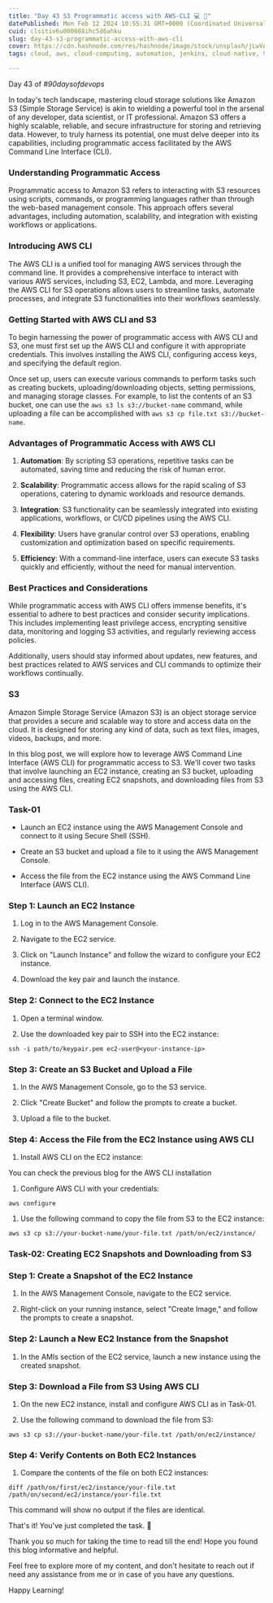 ```yaml
---
title: "Day 43 S3 Programmatic access with AWS-CLI 💻 📁"
datePublished: Mon Feb 12 2024 10:55:31 GMT+0000 (Coordinated Universal Time)
cuid: clsitiv6u000608ihc5d6ahku
slug: day-43-s3-programmatic-access-with-aws-cli
cover: https://cdn.hashnode.com/res/hashnode/image/stock/unsplash/jLwVAUtLOAQ/upload/1cbf81ba061464d846fe5931577d7b53.jpeg
tags: cloud, aws, cloud-computing, automation, jenkins, cloud-native, 90daysofdevops, 90daysofdevops-chanllenge, 90daysofdevops-devops-projectdevelopment-nonitbackground-github-docker-cloudplatforms-ec2-aws-elasticbeanstalk-lambdafunctions-devopspipelines-terraform-jenkins-docker-devsecops-scm-git-gitlab-bitbucket-buildtools-griddle-maven-ant-msbuild-monitoringtools-prometheus-grafana-ansible-ai-chatgpt-valueaddition-realworldproblems, 90daysofdevopschallenge, batch-5

---
```


Day 43 of *#90daysofdevops*

In today's tech landscape, mastering cloud storage solutions like Amazon S3 (Simple Storage Service) is akin to wielding a powerful tool in the arsenal of any developer, data scientist, or IT professional. Amazon S3 offers a highly scalable, reliable, and secure infrastructure for storing and retrieving data. However, to truly harness its potential, one must delve deeper into its capabilities, including programmatic access facilitated by the AWS Command Line Interface (CLI).

### **Understanding Programmatic Access**

Programmatic access to Amazon S3 refers to interacting with S3 resources using scripts, commands, or programming languages rather than through the web-based management console. This approach offers several advantages, including automation, scalability, and integration with existing workflows or applications.

### **Introducing AWS CLI**

The AWS CLI is a unified tool for managing AWS services through the command line. It provides a comprehensive interface to interact with various AWS services, including S3, EC2, Lambda, and more. Leveraging the AWS CLI for S3 operations allows users to streamline tasks, automate processes, and integrate S3 functionalities into their workflows seamlessly.

### **Getting Started with AWS CLI and S3**

To begin harnessing the power of programmatic access with AWS CLI and S3, one must first set up the AWS CLI and configure it with appropriate credentials. This involves installing the AWS CLI, configuring access keys, and specifying the default region.

Once set up, users can execute various commands to perform tasks such as creating buckets, uploading/downloading objects, setting permissions, and managing storage classes. For example, to list the contents of an S3 bucket, one can use the `aws s3 ls s3://bucket-name` command, while uploading a file can be accomplished with `aws s3 cp file.txt s3://bucket-name`.

### **Advantages of Programmatic Access with AWS CLI**

1. **Automation**: By scripting S3 operations, repetitive tasks can be automated, saving time and reducing the risk of human error.
    
2. **Scalability**: Programmatic access allows for the rapid scaling of S3 operations, catering to dynamic workloads and resource demands.
    
3. **Integration**: S3 functionality can be seamlessly integrated into existing applications, workflows, or CI/CD pipelines using the AWS CLI.
    
4. **Flexibility**: Users have granular control over S3 operations, enabling customization and optimization based on specific requirements.
    
5. **Efficiency**: With a command-line interface, users can execute S3 tasks quickly and efficiently, without the need for manual intervention.
    

### **Best Practices and Considerations**

While programmatic access with AWS CLI offers immense benefits, it's essential to adhere to best practices and consider security implications. This includes implementing least privilege access, encrypting sensitive data, monitoring and logging S3 activities, and regularly reviewing access policies.

Additionally, users should stay informed about updates, new features, and best practices related to AWS services and CLI commands to optimize their workflows continually.

### S3

Amazon Simple Storage Service (Amazon S3) is an object storage service that provides a secure and scalable way to store and access data on the cloud. It is designed for storing any kind of data, such as text files, images, videos, backups, and more.

In this blog post, we will explore how to leverage AWS Command Line Interface (AWS CLI) for programmatic access to S3. We'll cover two tasks that involve launching an EC2 instance, creating an S3 bucket, uploading and accessing files, creating EC2 snapshots, and downloading files from S3 using the AWS CLI.

### Task-01

* Launch an EC2 instance using the AWS Management Console and connect to it using Secure Shell (SSH).
    
* Create an S3 bucket and upload a file to it using the AWS Management Console.
    
* Access the file from the EC2 instance using the AWS Command Line Interface (AWS CLI).
    

### Step 1: Launch an EC2 Instance

1. Log in to the AWS Management Console.
    
2. Navigate to the EC2 service.
    
3. Click on "Launch Instance" and follow the wizard to configure your EC2 instance.
    
4. Download the key pair and launch the instance.
    

### Step 2: Connect to the EC2 Instance

1. Open a terminal window.
    
2. Use the downloaded key pair to SSH into the EC2 instance:
    

```plaintext
ssh -i path/to/keypair.pem ec2-user@<your-instance-ip>
```

### Step 3: Create an S3 Bucket and Upload a File

1. In the AWS Management Console, go to the S3 service.
    
2. Click "Create Bucket" and follow the prompts to create a bucket.
    
3. Upload a file to the bucket.
    

### **Step 4: Access the File from the EC2 Instance using AWS CLI**

1. Install AWS CLI on the EC2 instance:
    

You can check the previous blog for the AWS CLI installation

1. Configure AWS CLI with your credentials:
    

```plaintext
aws configure
```

1. Use the following command to copy the file from S3 to the EC2 instance:
    

```plaintext
aws s3 cp s3://your-bucket-name/your-file.txt /path/on/ec2/instance/
```

### Task-02: Creating EC2 Snapshots and Downloading from S3

### **Step 1: Create a Snapshot of the EC2 Instance**

1. In the AWS Management Console, navigate to the EC2 service.
    
2. Right-click on your running instance, select "Create Image," and follow the prompts to create a snapshot.
    

### Step 2: Launch a New EC2 Instance from the Snapshot

1. In the AMIs section of the EC2 service, launch a new instance using the created snapshot.
    

### Step 3: Download a File from S3 Using AWS CLI

1. On the new EC2 instance, install and configure AWS CLI as in Task-01.
    
2. Use the following command to download the file from S3:
    

```plaintext
aws s3 cp s3://your-bucket-name/your-file.txt /path/on/ec2/instance/
```

### **Step 4: Verify Contents on Both EC2 Instances**

1. Compare the contents of the file on both EC2 instances:
    

```plaintext
diff /path/on/first/ec2/instance/your-file.txt /path/on/second/ec2/instance/your-file.txt
```

This command will show no output if the files are identical.

That's it! You've just completed the task. 🎉

Thank you so much for taking the time to read till the end! Hope you found this blog informative and helpful.

Feel free to explore more of my content, and don't hesitate to reach out if need any assistance from me or in case of you have any questions.

Happy Learning!
